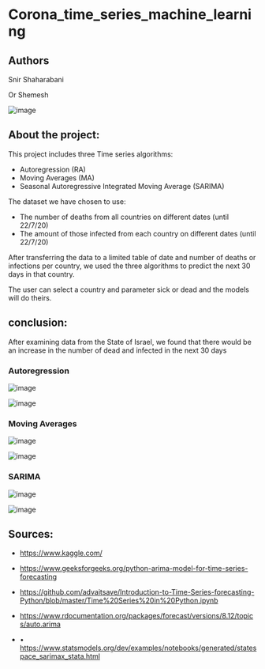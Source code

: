 # Corona_time_series_machine_learning



## Authors

Snir Shaharabani 

Or Shemesh 



![image](https://user-images.githubusercontent.com/46107190/88951370-8ec28580-d29e-11ea-9561-8143eaac6934.png)




## About the project:


This project includes three Time series algorithms:

* Autoregression (RA)
* Moving Averages (MA)
* Seasonal Autoregressive Integrated Moving Average (SARIMA)


The dataset we have chosen to use:

* The number of deaths from all countries on different dates (until 22/7/20)
* The amount of those infected from each country on different dates (until 22/7/20)


After transferring the data to a limited table of date and number of deaths or infections per country, 
we used the three algorithms to predict the next 30 days in that country.

The user can select a country and parameter sick or dead and the models will do theirs.





## conclusion:


After examining data from the State of Israel, 
we found that there would be an increase in the number of dead and infected in the next 30 days




### Autoregression

![image](https://user-images.githubusercontent.com/46107190/88950906-f6c49c00-d29d-11ea-873a-2e647340c6e7.png)

![image](https://user-images.githubusercontent.com/46107190/88950922-fcba7d00-d29d-11ea-94c9-0019c2754505.png)





### Moving Averages

![image](https://user-images.githubusercontent.com/46107190/88950937-0217c780-d29e-11ea-91ca-da9a9ff121d1.png)

![image](https://user-images.githubusercontent.com/46107190/88950952-08a63f00-d29e-11ea-8657-a5407ad751ca.png)





### SARIMA

![image](https://user-images.githubusercontent.com/46107190/88950974-0f34b680-d29e-11ea-8f48-0dbabdcf9b72.png)

![image](https://user-images.githubusercontent.com/46107190/88950993-152a9780-d29e-11ea-865f-fb4f17346e85.png)





## Sources:

* https://www.kaggle.com/ 

* https://www.geeksforgeeks.org/python-arima-model-for-time-series-forecasting

* https://github.com/advaitsave/Introduction-to-Time-Series-forecasting-Python/blob/master/Time%20Series%20in%20Python.ipynb

* https://www.rdocumentation.org/packages/forecast/versions/8.12/topics/auto.arima

* •	https://www.statsmodels.org/dev/examples/notebooks/generated/statespace_sarimax_stata.html

